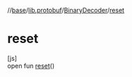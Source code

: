//[base](../../../index.md)/[lib.protobuf](../index.md)/[BinaryDecoder](index.md)/[reset](reset.md)

# reset

[js]\
open fun [reset](reset.md)()
